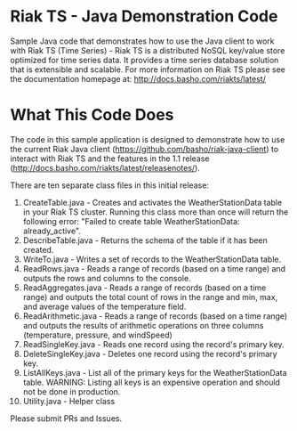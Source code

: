 # Riak TS - Java Demonstration Code
Sample Java code that demonstrates how to use the Java client to work with Riak TS (Time Series) - Riak TS is a distributed NoSQL key/value store optimized for time series data. It provides a time series database solution that is extensible and scalable. For more information on Riak TS please see the documentation homepage at: http://docs.basho.com/riakts/latest/

# What This Code Does
The code in this sample application is designed to demonstrate how to use the current Riak Java client (https://github.com/basho/riak-java-client) to interact with Riak TS and the features in the 1.1 release (http://docs.basho.com/riakts/latest/releasenotes/). 

There are ten separate class files in this initial release:

1. CreateTable.java - Creates and activates the WeatherStationData table in your Riak TS cluster. Running this class more than once will return the following error: "Failed to create table WeatherStationData: already_active".
2. DescribeTable.java - Returns the schema of the table if it has been created.
3. WriteTo.java - Writes a set of records to the WeatherStationData table.
4. ReadRows.java - Reads a range of records (based on a time range) and outputs the rows and columns to the console.
5. ReadAggregates.java - Reads a range of records (based on a time range) and outputs the total count of rows in the range and min, max, and average values of the temperature field.
6. ReadArithmetic.java - Reads a range of records (based on a time range) and outputs the results of arithmetic operations on three columns (temperature, pressure, and windSpeed)
7. ReadSingleKey.java - Reads one record using the record's primary key.
8. DeleteSingleKey.java - Deletes one record using the record's primary key.
9. ListAllKeys.java - List all of the primary keys for the WeatherStationData table. WARNING: Listing all keys is an expensive operation and should not be done in production.
10. Utility.java - Helper class

Please submit PRs and Issues.
